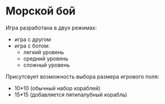 # Морской бой
Игра разработана в двух режимах:
- игра с другом
- игра с ботом:
  - легкий уровень 
  - средний уровень
  - сложный уровень
  
Присутсвует возможность выбора размера игрового поля:
- 10*10 (обычный набор кораблей)
- 15*15 (добавляется пятипалубный корабль)

